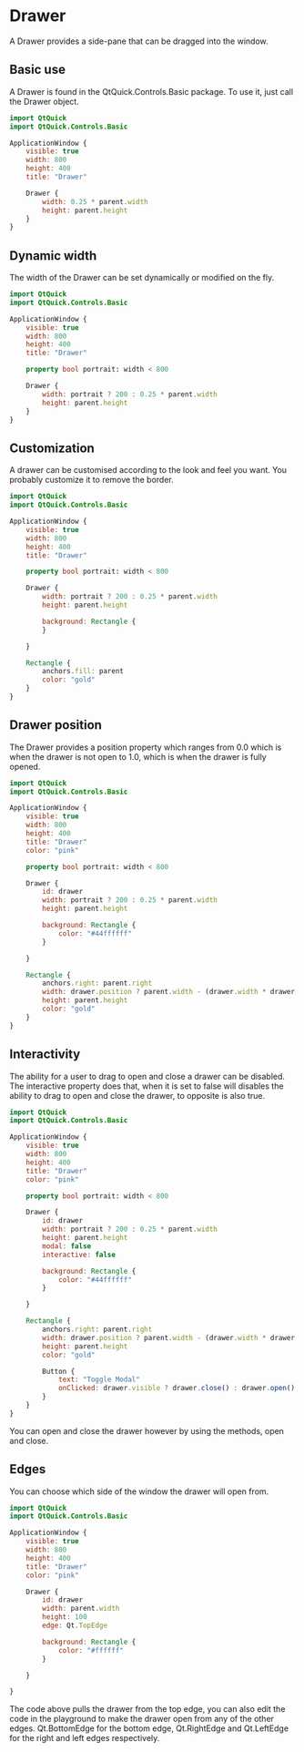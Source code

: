 # Drawer

A Drawer provides a side-pane that can be dragged into the window.

## Basic use

A Drawer is found in the QtQuick.Controls.Basic package. To use it, just call the Drawer object.

```qml
import QtQuick
import QtQuick.Controls.Basic

ApplicationWindow {
    visible: true
    width: 800
    height: 400
    title: "Drawer"

    Drawer {
        width: 0.25 * parent.width
        height: parent.height
    }
}

```

## Dynamic width

The width of the Drawer can be set dynamically or modified on the fly.

```qml
import QtQuick
import QtQuick.Controls.Basic

ApplicationWindow {
    visible: true
    width: 800
    height: 400
    title: "Drawer"

    property bool portrait: width < 800

    Drawer {
        width: portrait ? 200 : 0.25 * parent.width
        height: parent.height
    }
}

```

## Customization

A drawer can be customised according to the look and feel you want. You probably customize it to remove the border.

```qml
import QtQuick
import QtQuick.Controls.Basic

ApplicationWindow {
    visible: true
    width: 800
    height: 400
    title: "Drawer"

    property bool portrait: width < 800

    Drawer {
        width: portrait ? 200 : 0.25 * parent.width
        height: parent.height

        background: Rectangle {
        }

    }

    Rectangle {
        anchors.fill: parent
        color: "gold"
    }
}

```

## Drawer position

The Drawer provides a position property which ranges from 0.0 which is when the drawer is not open to 1.0, which is when the drawer is fully opened.

```qml
import QtQuick
import QtQuick.Controls.Basic

ApplicationWindow {
    visible: true
    width: 800
    height: 400
    title: "Drawer"
    color: "pink"

    property bool portrait: width < 800

    Drawer {
        id: drawer
        width: portrait ? 200 : 0.25 * parent.width
        height: parent.height

        background: Rectangle {
            color: "#44ffffff"
        }

    }

    Rectangle {
        anchors.right: parent.right
        width: drawer.position ? parent.width - (drawer.width * drawer.position): parent.width
        height: parent.height
        color: "gold"
    }
}

```

## Interactivity

The ability for a user to drag to open and close a drawer can be disabled. The interactive property does that, when it is set to false will disables the ability to drag to open and close the drawer, to opposite is also true.

```qml
import QtQuick
import QtQuick.Controls.Basic

ApplicationWindow {
    visible: true
    width: 800
    height: 400
    title: "Drawer"
    color: "pink"

    property bool portrait: width < 800

    Drawer {
        id: drawer
        width: portrait ? 200 : 0.25 * parent.width
        height: parent.height
        modal: false
        interactive: false

        background: Rectangle {
            color: "#44ffffff"
        }

    }

    Rectangle {
        anchors.right: parent.right
        width: drawer.position ? parent.width - (drawer.width * drawer.position): parent.width
        height: parent.height
        color: "gold"

        Button {
            text: "Toggle Modal"
            onClicked: drawer.visible ? drawer.close() : drawer.open()
        }
    }
}

```

You can open and close the drawer however by using the methods, open and close.

## Edges

You can choose which side of the window the drawer will open from.

```qml
import QtQuick
import QtQuick.Controls.Basic

ApplicationWindow {
    visible: true
    width: 800
    height: 400
    title: "Drawer"
    color: "pink"

    Drawer {
        id: drawer
        width: parent.width
        height: 100
        edge: Qt.TopEdge

        background: Rectangle {
            color: "#ffffff"
        }

    }

}

```

The code above pulls the drawer from the top edge, you can also edit the code in the playground to make the drawer open from any of the other edges. Qt.BottomEdge for the bottom edge, Qt.RightEdge and Qt.LeftEdge for the right and left edges respectively.
